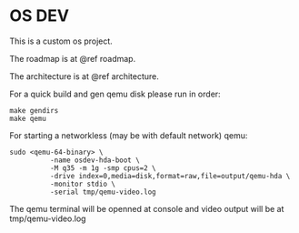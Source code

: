 OS DEV
======

This is a custom os project.

The roadmap is at @ref roadmap.

The architecture is at @ref architecture.

For a quick build and gen qemu disk please run in order:

```
make gendirs
make qemu
```

For starting a networkless (may be with default network) qemu:

```
sudo <qemu-64-binary> \
          -name osdev-hda-boot \
          -M q35 -m 1g -smp cpus=2 \
          -drive index=0,media=disk,format=raw,file=output/qemu-hda \
          -monitor stdio \
          -serial tmp/qemu-video.log
```

The qemu terminal will be openned at console and video output will be at tmp/qemu-video.log
